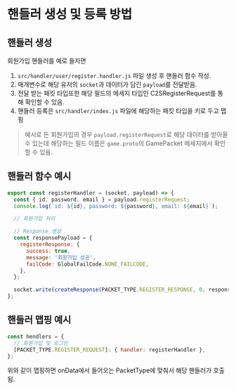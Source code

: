 # 핸들러 생성 및 등록 방법

## 핸들러 생성

회원가입 핸들러를 예로 들자면

1. `src/handler/user/register.handler.js` 파일 생성 후 핸들러 함수 작성.
2. 매개변수로 해당 유저의 `socket`과 데이터가 담긴 `payload`를 전달받음.
3. 전달 받는 패킷 타입또한 해당 필드의 메세지 타입인 C2SRegisterRequest를 통해 확인할 수 있음.
4. 핸들러 등록은 `src/handler/index.js` 파일에 해당하는 패킷 타입을 키로 두고 맵핑

> 예시로 든 회원가입의 경우 `payload.registerRequest`로 해당 데이터를 받아올 수 있는데
> 해당하는 필드 이름은 `game.proto`의 GamePacket 메세지에서 확인할 수 있음.

## 핸들러 함수 예시

```javascript
export const registerHandler = (socket, payload) => {
  const { id, password, email } = payload.registerRequest;
  console.log(`id: ${id}, password: ${password}, email: ${email}`);

  // 회원가입 처리

  // Response 생성
  const responsePayload = {
    registerResponse: {
      success: true,
      message: '회원가입 성공',
      failCode: GlobalFailCode.NONE_FAILCODE,
    },
  };

  socket.write(createResponse(PACKET_TYPE.REGISTER_RESPONSE, 0, responsePayload));
};
```

## 핸들러 맵핑 예시

```javascript
const hendlers = {
  // 회원가입 및 로그인
  [PACKET_TYPE.REGISTER_REQUEST]: { handler: registerHandler },
};
```

위와 같이 맵핑하면 onData에서 들어오는 PacketType에 맞춰서 해당 핸들러가 호출됨.
